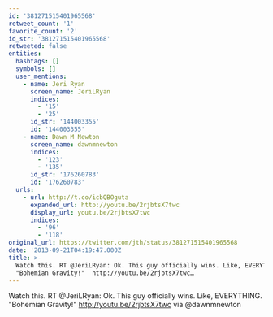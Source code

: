 ```yaml
---
id: '381271515401965568'
retweet_count: '1'
favorite_count: '2'
id_str: '381271515401965568'
retweeted: false
entities:
  hashtags: []
  symbols: []
  user_mentions:
    - name: Jeri Ryan
      screen_name: JeriLRyan
      indices:
        - '15'
        - '25'
      id_str: '144003355'
      id: '144003355'
    - name: Dawn M Newton
      screen_name: dawnmnewton
      indices:
        - '123'
        - '135'
      id_str: '176260783'
      id: '176260783'
  urls:
    - url: http://t.co/icbQBOguta
      expanded_url: http://youtu.be/2rjbtsX7twc
      display_url: youtu.be/2rjbtsX7twc
      indices:
        - '96'
        - '118'
original_url: https://twitter.com/jth/status/381271515401965568
date: '2013-09-21T04:19:47.000Z'
title: >-
  Watch this. RT @JeriLRyan: Ok. This guy officially wins. Like, EVERYTHING.
  "Bohemian Gravity!"  http://youtu.be/2rjbtsX7twc…
---
```


Watch this. RT @JeriLRyan: Ok. This guy officially wins. Like, EVERYTHING. "Bohemian Gravity!"  http://youtu.be/2rjbtsX7twc via @dawnmnewton